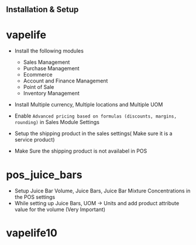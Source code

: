 Installation & Setup 
--------------------

vapelife
========

- Install the following modules
    - Sales Management
    - Purchase Management
    - Ecommerce
    - Account and Finance Management
    - Point of Sale
    - Inventory Management
    
- Install Multiple currency, Multiple locations and Multiple UOM
- Enable `Advanced pricing based on formulas (discounts, margins, rounding)` in Sales Module Settings
- Setup the shipping product in the sales settings( Make sure it is a service product)
- Make Sure the shipping product is not availabel in POS

pos_juice_bars
==============

-   Setup Juice Bar Volume, Juice Bars, Juice Bar Mixture Concentrations in  the POS settings
-	While setting up Juice Bars, UOM -> Units and add product attribute value for the volume (Very Important)


   # vapelife10
